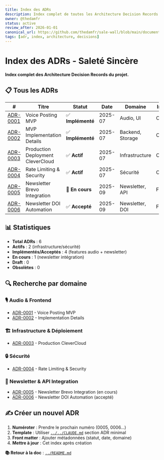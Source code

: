 ```yaml
---
title: Index des ADRs
description: Index complet de toutes les Architecture Decision Records du projet
owner: @thedamfr
status: active
review_after: 2026-01-01
canonical_url: https://github.com/thedamfr/sale-wall/blob/main/documentation/adr/index.md
tags: [adr, index, architecture, decisions]
---
```


# Index des ADRs - Saleté Sincère

**Index complet des Architecture Decision Records du projet.**

## 📋 Tous les ADRs

| #    | Titre | Statut | Date | Domaine | Impact |
|------|-------|--------|------|---------|--------|
| [ADR-0001](./adr_0001_voice_posting_mvp.md) | Voice Posting MVP | ✅ **Implémenté** | 2025-07 | Audio, UI | Cœur |
| [ADR-0002](./adr_0002_voice_posting_mvp_implemented.md) | MVP Implementation Details | ✅ **Implémenté** | 2025-07 | Backend, Storage | Cœur |
| [ADR-0003](./adr_0003_deployment_production_clevercloud.md) | Production Deployment CleverCloud | ✅ **Actif** | 2025-07 | Infrastructure | Critique |
| [ADR-0004](./adr_0004_rate_limiting_security.md) | Rate Limiting & Security | ✅ **Actif** | 2025-07 | Sécurité | Critique |
| [ADR-0005](./adr_0005_newsletter_brevo_integration.md) | Newsletter Brevo Integration | 🔄 **En cours** | 2025-09 | Newsletter, API | Feature |
| [ADR-0006](./adr_0005_newsletter_doi_automation_approach.md) | Newsletter DOI Automation | ✅ **Accepté** | 2025-09 | Newsletter, DOI | Feature |

## 📊 Statistiques

- **Total ADRs** : 6
- **Actifs** : 2 (infrastructure/sécurité)
- **Implémentés/Acceptés** : 4 (features audio + newsletter)
- **En cours** : 1 (newsletter intégration)
- **Draft** : 0
- **Obsolètes** : 0

## 🔍 Recherche par domaine

### 🎙️ Audio & Frontend
- [ADR-0001](./adr_0001_voice_posting_mvp.md) - Voice Posting MVP
- [ADR-0002](./adr_0002_voice_posting_mvp_implemented.md) - Implementation Details

### 🏗️ Infrastructure & Déploiement  
- [ADR-0003](./adr_0003_deployment_production_clevercloud.md) - Production CleverCloud

### 🔒 Sécurité
- [ADR-0004](./adr_0004_rate_limiting_security.md) - Rate Limiting & Security

### 📧 Newsletter & API Integration  
- [ADR-0005](./adr_0005_newsletter_brevo_integration.md) - Newsletter Brevo Integration (en cours)
- [ADR-0006](./adr_0005_newsletter_doi_automation_approach.md) - Newsletter DOI Automation (accepté)

## ✍️ Créer un nouvel ADR

1. **Numéroter** : Prendre le prochain numéro (0005, 0006...)
2. **Template** : Utiliser [`../../CLAUDE.md`](../../CLAUDE.md) section ADR minimal
3. **Front matter** : Ajouter métadonnées (statut, date, domaine)
4. **Mettre à jour** : Cet index après création

**📚 Retour à la doc** : [`../README.md`](../README.md)
